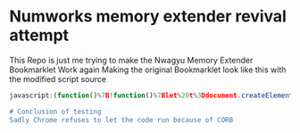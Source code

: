 # Numworks memory extender revival attempt

This Repo is just me trying to make the Nwagyu Memory Extender Bookmarklet Work again
Making the original Bookmarklet look like this with the modified script source
```js
javascript:(function()%7B!function()%7Blet%20t%3Ddocument.createElement(%22script%22)%3Bt.type%3D%22text%2Fjavascript%22%2Ct.src%3D%22https%3A%2F%2Fraw.githubusercontent.com%2Fbenchatondev%2Fnumworksmempatch%2Fmain%2Fnwagra.min.js%22%2Cdocument.head.appendChild(t)%7D()%3B%7D)()%3B`

# Conclusion of testing
Sadly Chrome refuses to let the code run because of CORB
